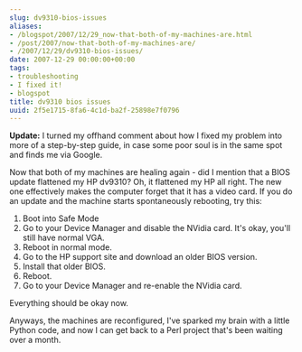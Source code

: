 ```yaml
---
slug: dv9310-bios-issues
aliases:
- /blogspot/2007/12/29_now-that-both-of-my-machines-are.html
- /post/2007/now-that-both-of-my-machines-are/
- /2007/12/29/dv9310-bios-issues/
date: 2007-12-29 00:00:00+00:00
tags:
- troubleshooting
- I fixed it!
- blogspot
title: dv9310 bios issues
uuid: 2f5e1715-8fa6-4c1d-ba2f-25898e7f0796
---
```

<b>Update:</b> I turned my offhand comment about how I fixed my problem into more of a step-by-step guide, in case some poor soul is in the same spot and finds me via Google.
<!-- TEASER_END -->

Now that both of my machines are healing again - did I mention that a BIOS update flattened my HP dv9310? Oh, it flattened my HP all right. The new one effectively  makes the computer forget that it has a video card. If you do an update and the machine starts spontaneously rebooting, try this:

<ol>
<li>Boot into Safe Mode</li>
<li>Go to your Device Manager and disable the NVidia card. It's okay, you'll still have normal VGA.</li>
<li>Reboot in normal mode.</li>
<li>Go to the HP support site and download an older BIOS version.</li>
<li>Install that older BIOS.</li>
<li>Reboot.</li>
<li>Go to your Device Manager and re-enable the NVidia card.</li>
</ol>

Everything should be okay now.

Anyways, the machines are reconfigured, I've sparked my brain with a little Python code, and now I can get back to a Perl project that's been waiting over a month.